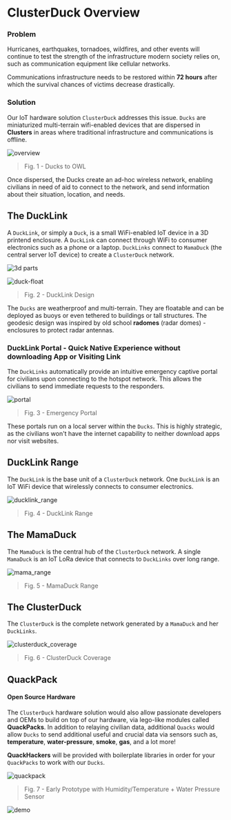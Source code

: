 # ClusterDuck Overview
### Problem
Hurricanes, earthquakes, tornadoes, wildfires, and other events will continue to test the strength of the infrastructure modern society relies on, such as communication equipment like cellular networks.

Communications infrastructure needs to be restored within **72 hours** after which the survival chances of victims decrease drastically. 

### Solution
Our IoT hardware solution `ClusterDuck` addresses this issue. `Ducks` are miniaturized multi-terrain wifi-enabled devices that are dispersed in **Clusters** in areas where traditional infrastructure and communications is offline. 

![overview](https://user-images.githubusercontent.com/13107225/46240475-263eb080-c376-11e8-9d17-ffe05a4c6527.png)
> Fig. 1 - Ducks to OWL

Once dispersed, the Ducks create an ad-hoc wireless network, enabling civilians in need of aid to connect to the network, and send information about their situation, location, and needs.

## The DuckLink

A `DuckLink`, or simply a `Duck`, is a small WiFi-enabled IoT device in a 3D printend enclosure. A `DuckLink` can connect through WiFi to consumer electronics such as a phone or a laptop. `DuckLinks` connect to `MamaDuck` (the central server IoT device) to create a `ClusterDuck` network.

![3d parts](https://user-images.githubusercontent.com/13107225/46240708-9995f180-c379-11e8-9084-c59a41e9177d.png)

![duck-float](https://user-images.githubusercontent.com/13107225/46577783-62988f00-c9bc-11e8-8da5-41eab2b3fe56.gif)
> Fig. 2 - DuckLink Design

The `Ducks` are weatherproof and multi-terrain. They are floatable and can be deployed as buoys or even tethered to buildings or tall structures. The geodesic design was inspired by old school **radomes** (radar domes) - enclosures to protect radar antennas.

### DuckLink Portal - Quick Native Experience without downloading App or Visiting Link
The `DuckLinks` automatically provide an intuitive emergency captive portal for civilians upon connecting to the hotspot network. This allows the civilians to send immediate requests to the responders.

![portal](https://project-owl-ruby-17-zany-wolverine.mybluemix.net/assets/cluster_demo_vector.gif)
> Fig. 3 - Emergency Portal

These portals run on a local server within the `Ducks`. This is highly strategic, as the civilians won't have the internet capability to neither download apps nor visit websites.

## DuckLink Range

The `DuckLink` is the base unit of a `ClusterDuck` network. One `DuckLink` is an IoT WiFi device that wirelessly connects to consumer electronics.

![ducklink_range](https://user-images.githubusercontent.com/13107225/46240731-f1ccf380-c379-11e8-9ffe-5676d822a774.png)
> Fig. 4 - DuckLink Range


## The MamaDuck

The `MamaDuck` is the central hub of the `ClusterDuck` network. A single `MamaDuck` is an IoT LoRa device that connects to `DuckLinks` over long range.

![mama_range](https://user-images.githubusercontent.com/13107225/46240827-44f37600-c37b-11e8-9230-d4c8ad587e05.png)
> Fig. 5 - MamaDuck Range

## The ClusterDuck

The `ClusterDuck` is the complete network generated by a `MamaDuck` and her `DuckLinks`.

![clusterduck_coverage](https://user-images.githubusercontent.com/13107225/46241000-d9f76e80-c37d-11e8-8c40-bcde4474359f.png)
> Fig. 6 - ClusterDuck Coverage

## QuackPack
#### Open Source Hardware
The `ClusterDuck` hardware solution would also allow passionate developers and OEMs to build on top of our hardware, via lego-like modules called **QuackPacks**. In addition to relaying civilian data, additional `Quacks` would allow `Ducks` to send additional useful and crucial data via sensors such as, **temperature**, **water-pressure**, **smoke**, **gas**, and a lot more!

**QuackHackers** will be provided with boilerplate libraries in order for your `QuackPacks` to work with our `Ducks`.

![quackpack](https://user-images.githubusercontent.com/13107225/46578339-cbd3ce80-c9cb-11e8-9dc6-b529d97be501.png)
> Fig. 7 - Early Prototype with Humidity/Temperature + Water Pressure Sensor


![demo](https://media.giphy.com/media/9rjMXZSAvqTxCb1WTh/giphy.gif)
